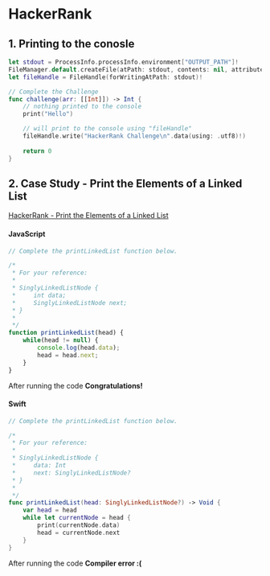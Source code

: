 # HackerRank 


## 1. Printing to the conosle

```swift 
let stdout = ProcessInfo.processInfo.environment["OUTPUT_PATH"]!
FileManager.default.createFile(atPath: stdout, contents: nil, attributes: nil)
let fileHandle = FileHandle(forWritingAtPath: stdout)!

// Complete the Challenge
func challenge(arr: [[Int]]) -> Int {
    // nothing printed to the console
    print("Hello") 

    // will print to the console using "fileHandle"
    fileHandle.write("HackerRank Challenge\n".data(using: .utf8)!)
    
    return 0
}
```

## 2. Case Study - Print the Elements of a Linked List 

[HackerRank - Print the Elements of a Linked List](https://www.hackerrank.com/challenges/print-the-elements-of-a-linked-list/problem)

#### JavaScript 

```javascript 
// Complete the printLinkedList function below.

/*
 * For your reference:
 *
 * SinglyLinkedListNode {
 *     int data;
 *     SinglyLinkedListNode next;
 * }
 *
 */
function printLinkedList(head) {    
    while(head != null) {
        console.log(head.data);
        head = head.next;  
    }
}
```

After running the code **Congratulations!**

#### Swift

```swift 
// Complete the printLinkedList function below.

/*
 * For your reference:
 *
 * SinglyLinkedListNode {
 *     data: Int
 *     next: SinglyLinkedListNode?
 * }
 *
 */
func printLinkedList(head: SinglyLinkedListNode?) -> Void {
    var head = head 
    while let currentNode = head {
        print(currentNode.data)
        head = currentNode.next
    } 
}
```

After running the code **Compiler error :(** 
